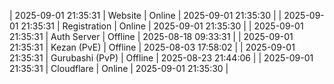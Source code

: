 | 2025-09-01 21:35:31 | Website | Online | 2025-09-01 21:35:30 |
| 2025-09-01 21:35:31 | Registration | Online | 2025-09-01 21:35:30 |
| 2025-09-01 21:35:31 | Auth Server | Offline | 2025-08-18 09:33:31 |
| 2025-09-01 21:35:31 | Kezan (PvE) | Offline | 2025-08-03 17:58:02 |
| 2025-09-01 21:35:31 | Gurubashi (PvP) | Offline | 2025-08-23 21:44:06 |
| 2025-09-01 21:35:31 | Cloudflare | Online | 2025-09-01 21:35:30 |
